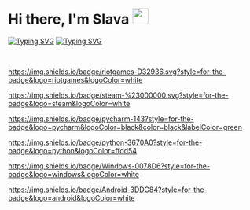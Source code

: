 <h1 aligh="center"> Hi there, I'm Slava <img src=https://media1.giphy.com/media/v1.Y2lkPTc5MGI3NjExYnEyczBzOHk5dmhlbzFoZngxcGgzcnptc2EzanJjNno1aTZldjJ3YiZlcD12MV9pbnRlcm5hbF9naWZfYnlfaWQmY3Q9Zw/Wj7lNjMNDxSmc/giphy.gif height=32/> </h1>
<a href="https://git.io/typing-svg"><img src="https://readme-typing-svg.herokuapp.com?font=Fira+Code&pause=1000&color=5F42F7&width=435&lines=Sorry+I'm+not+speaking+English." alt="Typing SVG" /></a>
<a href="https://git.io/typing-svg"><img src="https://readme-typing-svg.herokuapp.com?font=Fira+Code&pause=1000&color=5F42F7&width=435&lines=Please+speak+Russian!" alt="Typing SVG" /></a>

<img scr = "https://img.shields.io/badge/AMD-%23000000.svg?style=for-the-badge&logo=amd&logoColor=white"> <img scr = "https://img.shields.io/badge/nVIDIA-%2376B900.svg?style=for-the-badge&logo=nVIDIA&logoColor=white">

https://img.shields.io/badge/riotgames-D32936.svg?style=for-the-badge&logo=riotgames&logoColor=white

https://img.shields.io/badge/steam-%23000000.svg?style=for-the-badge&logo=steam&logoColor=white

https://img.shields.io/badge/pycharm-143?style=for-the-badge&logo=pycharm&logoColor=black&color=black&labelColor=green

https://img.shields.io/badge/python-3670A0?style=for-the-badge&logo=python&logoColor=ffdd54

https://img.shields.io/badge/Windows-0078D6?style=for-the-badge&logo=windows&logoColor=white

https://img.shields.io/badge/Android-3DDC84?style=for-the-badge&logo=android&logoColor=white
